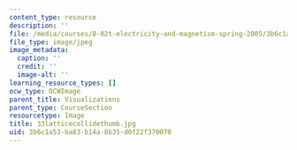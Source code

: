 ```yaml
---
content_type: resource
description: ''
file: /media/courses/8-02t-electricity-and-magnetism-spring-2005/3b6c1a53ba83b14a8b35d0f22f370070_33latticecollidethumb.jpg
file_type: image/jpeg
image_metadata:
  caption: ''
  credit: ''
  image-alt: ''
learning_resource_types: []
ocw_type: OCWImage
parent_title: Visualizations
parent_type: CourseSection
resourcetype: Image
title: 33latticecollidethumb.jpg
uid: 3b6c1a53-ba83-b14a-8b35-d0f22f370070
---
```

